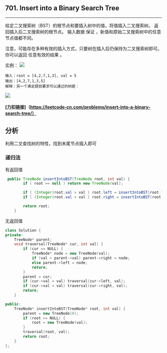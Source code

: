 ## 701. Insert into a Binary Search Tree

------

给定二叉搜索树（BST）的根节点和要插入树中的值，将值插入二叉搜索树。 返回插入后二叉搜索树的根节点。 输入数据 保证 ，新值和原始二叉搜索树中的任意节点值都不同。

注意，可能存在多种有效的插入方式，只要树在插入后仍保持为二叉搜索树即可。 你可以返回 任意有效的结果 。

实例：
![](https://assets.leetcode.com/uploads/2020/10/05/insertbst.jpg)
```
输入：root = [4,2,7,1,3], val = 5
输出：[4,2,7,1,3,5]
解释：另一个满足题目要求可以通过的树是：
```
![](https://assets.leetcode.com/uploads/2020/10/05/bst.jpg)

#### [力扣链接]（https://leetcode-cn.com/problems/insert-into-a-binary-search-tree/）

## 分析

利用二叉查找树的特性，找到末尾节点插入即可

### 递归法

有返回值
```java
 public TreeNode insertIntoBST(TreeNode root, int val) {
        if ( root == null ) return new TreeNode(val);

        if ( (Integer)root.val > val ) root.left = insertIntoBST(root.left,val);
        if ( (Integer)root.val < val ) root.right = insertIntoBST(root.right,val);

        return root;
    }
```
无返回值

```c++
class Solution {
private:
    TreeNode* parent;
    void traversal(TreeNode* cur, int val) {
        if (cur == NULL) {
            TreeNode* node = new TreeNode(val);
            if (val > parent->val) parent->right = node;
            else parent->left = node;
            return;
        }
        parent = cur;
        if (cur->val > val) traversal(cur->left, val);
        if (cur->val < val) traversal(cur->right, val);
        return;
    }

public:
    TreeNode* insertIntoBST(TreeNode* root, int val) {
        parent = new TreeNode(0);
        if (root == NULL) {
            root = new TreeNode(val);
        }
        traversal(root, val);
        return root;
    }
};
```

